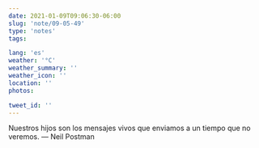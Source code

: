 ```yaml
---
date: 2021-01-09T09:06:30-06:00
slug: 'note/09-05-49'
type: 'notes'
tags:

lang: 'es'
weather: '°C'
weather_summary: ''
weather_icon: ''
location: ''
photos:

tweet_id: ''
---
```

Nuestros hijos son los mensajes vivos que enviamos a un tiempo que no veremos.
— Neil Postman 